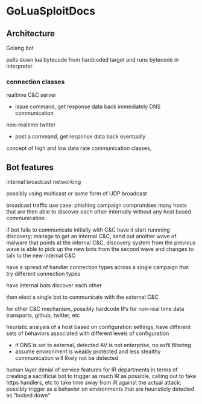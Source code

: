 # GoLuaSploitDocs

## Architecture

Golang bot

pulls down lua bytecode from hardcoded target and runs bytecode in interpreter

### connection classes

realtime
 C&C server
 - issue command, get response data back immediately
DNS communication

non-realtime
 twitter
 - post a command, get response data back eventually


concept of high and low data rate communication classes, 


## Bot features

internal broadcast networking

possibly using multicast or some form of UDP broadcast

broadcast traffic use case:
phishing campaign compromises many hosts that are then able to discover each other internally without any host based communication

if bot fails to communicate initially with C&C have it start runnning discovery; manage to get an internal C&C, send out another wave of malware that points at the internal C&C,
discovery system from the previous wave is able to pick up the new bots from the second wave and changes to talk to the new internal C&C

have a spread of handler connection types across a single campaign that try different connection types

have internal bots discover each other

then elect a single bot to communicate with the external C&C


for other C&C mechanism, possibly hardcode IPs for non-real time data transports, github, twitter, etc

heuristic analysis of a host based on configuration settings, have different sets of behaviors associated with different levels of configuration
 - if DNS is set to external, detected AV is not enterprise, no exfil filtering
 - assume environment is weakly protected and less stealthy communication will likely not be detected


human layer denial of service features for IR departments in terms of creating a sacrificial bot to trigger as much IR as possible, calling out to fake https handlers, etc to take time away from IR against the actual attack; possibly trigger as a behavior on environments that are heuristicly detected as "locked down"

